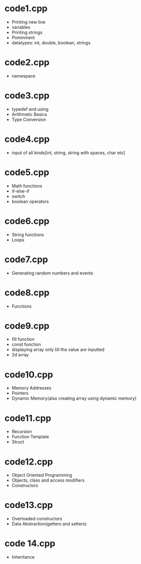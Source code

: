 # code1.cpp 
* Printing new line
* variables
* Printing strings
* Pommment
* datatypes: int, double, boolean, strings

# code2.cpp 
* namespace

# code3.cpp
* typedef and using
* Arithmetic Basics
* Type Conversion

# code4.cpp
* input of all kinds[int, string, string with spaces, char etc]

# code5.cpp 
* Math functions
* if-else-if
* switch
* boolean operators

# code6.cpp

* String functions
* Loops

# code7.cpp

* Generating random numbers and events

# code8.cpp

* Functions

# code9.cpp

* fill function
* const function
* displaying array only till the value are inputted
* 2d array

# code10.cpp

* Memory Addresses
* Pointers
* Dynamic Memory(also creating array using dynamic memory)

# code11.cpp

* Recursion
* Function Template
* Struct

# code12.cpp

* Object Oriented Programming
* Objects, class and access modifiers
* Constructors

# code13.cpp

* Overloaded constructors
* Data Abstraction(getters and setters)

# code 14.cpp

* Inheritance
